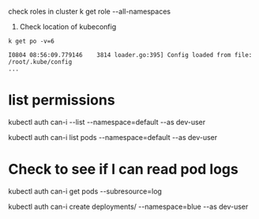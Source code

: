 check roles in cluster
k get role --all-namespaces


1. Check location of kubeconfig
```
k get po -v=6

I0804 08:56:09.779146    3814 loader.go:395] Config loaded from file:  /root/.kube/config
...
```


<!-- https://kubernetes.io/docs/reference/kubectl/generated/kubectl_auth/kubectl_auth_can-i/ -->
# list permissions
kubectl auth can-i --list --namespace=default --as dev-user

kubectl auth can-i list pods --namespace=default --as dev-user

 # Check to see if I can read pod logs
  kubectl auth can-i get pods --subresource=log


kubectl auth can-i create deployments/ --namespace=blue --as dev-user
